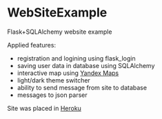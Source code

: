 # WebSiteExample
Flask+SQLAlchemy website example

Applied features:
* registration and logining using flask_login
* saving user data in database using SQLAlchemy
* interactive map using [Yandex Maps](https://yandex.ru/dev/maps/archive/doc/jsapi/1.x/dg/tasks/quick-start.html)
* light/dark theme switcher
* ability to send message from site to database
* messages to json parser

Site was placed in [Heroku](https://fkn-web-tech.herokuapp.com/)
